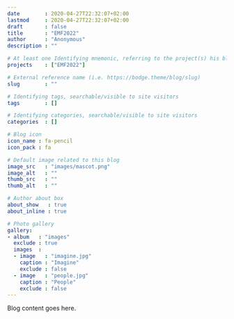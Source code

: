 ```yaml
---
date        : 2020-04-27T22:32:07+02:00
lastmod     : 2020-04-27T22:32:07+02:00
draft       : false
title       : "EMF2022"
author      : "Anonymous"
description : ""

# At least one Identifying mnemonic, referring to the project(s) his blog is related to
projects    : ["EMF2022"]

# External reference name (i.e. https://bodge.theme/blog/slug)
slug        : ""

# Identifying tags, searchable/visible to site visitors
tags        : []

# Identifying categories, searchable/visible to site visitors
categories  : []

# Blog icon
icon_name : fa-pencil
icon_pack : fa

# Default image related to this blog
image_src   : "images/mascot.png"
image_alt   : ""
thumb_src   : ""
thumb_alt   : ""

# Author about box
about_show   : true
about_inline : true

# Photo gallery
gallery:
- album   : "images"
  exclude : true
  images  :
  - image   : "imagine.jpg"
    caption : "Imagine"
    exclude : false
  - image   : "people.jpg"
    caption : "People"
    exclude : false
---
```


Blog content goes here.
